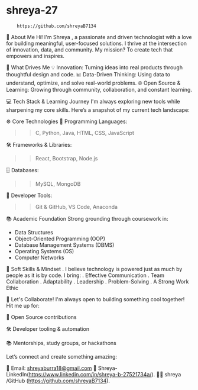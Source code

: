 # shreya-27
        https://github.com/shreyaB7134
     

👋 About Me
Hi! I'm Shreya , a passionate and driven technologist with a love for building meaningful, user-focused solutions. I thrive at the intersection of innovation, data, and community. My mission? To create tech that empowers and inspires.

🚀 What Drives Me
💡 Innovation: Turning ideas into real products through thoughtful design and code.
📊 Data-Driven Thinking: Using data to understand, optimize, and solve real-world problems.
🌐 Open Source & Learning: Growing through community, collaboration, and constant learning.

💻 Tech Stack & Learning Journey
I'm always exploring new tools while sharpening my core skills. Here’s a snapshot of my current tech landscape:

⚙️ Core Technologies
🧠 Programming Languages:
 >> C, Python, Java, HTML, CSS, JavaScript
> 
🛠️ Frameworks & Libraries:
>> React, Bootstrap, Node.js

🗄️ Databases:
>> MySQL, MongoDB

🧰 Developer Tools:
>> Git & GitHub, VS Code, Anaconda

📚 Academic Foundation
Strong grounding through coursework in:
* Data Structures
* Object-Oriented Programming (OOP)
* Database Management Systems (DBMS)
* Operating Systems (OS)
* Computer Networks

🌱 Soft Skills & Mindset
. I believe technology is powered just as much by people as it is by code. I bring:
. Effective Communication
. Team Collaboration
. Adaptability
. Leadership
. Problem-Solving
. A Strong Work Ethic

🤝 Let's Collaborate!
I'm always open to building something cool together! Hit me up for:

🌟 Open Source contributions

🛠️ Developer tooling & automation

📚 Mentorships, study groups, or hackathons

Let’s connect and create something amazing:

📧 Email: shreyaburra18@gmail.com 
💼 Shreya-LinkedIn(https://www.linkedin.com/in/shreya-b-27521734a/).
🧑‍💻 shreya /GitHub (https://github.com/shreyaB7134).





 
